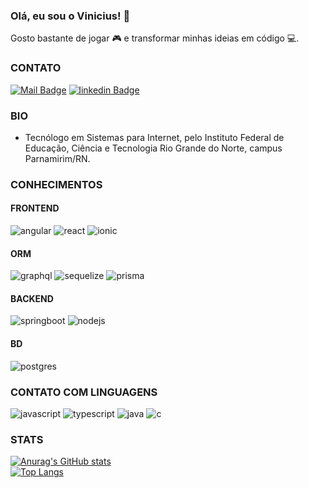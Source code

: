### Olá, eu sou o Vinicius! 👋
Gosto bastante de jogar 🎮 e transformar minhas ideias em código 💻.

### CONTATO
[![Mail Badge](https://img.shields.io/badge/-vinicius.01deagosto@gmail.com-258F76?style=flat&labelColor=258F76&logo=gmail&logoColor=white)](mailto:vinicius.01deagosto@gmail.com)
[![linkedin Badge](https://img.shields.io/badge/-Vinicius_Ricardo-258F76?style=flat-square&labelColor=258F76&logo=linkedin&logoColor=white&link=https://www.linkedin.com/in/vric4rdo/)](https://www.linkedin.com/in/vric4rdo/)

### BIO
- Tecnólogo em Sistemas para Internet, pelo Instituto Federal de Educação, Ciência e Tecnologia Rio Grande do Norte, campus Parnamirim/RN.

### CONHECIMENTOS
#### FRONTEND
![angular](https://img.shields.io/badge/-Angular-black?labelColor=258F76&logo=Angular&style=for-the-badge&logoColor=white)
![react](https://img.shields.io/badge/-React-black?labelColor=258F76&logo=React&style=for-the-badge&logoColor=white)
![ionic](https://img.shields.io/badge/-Ionic-black?labelColor=258F76&logo=ionic&style=for-the-badge&logoColor=white)
#### ORM
![graphql](https://img.shields.io/badge/-Graphql-black?labelColor=258F76&logo=Graphql&style=for-the-badge&logoColor=white)
![sequelize](https://img.shields.io/badge/-Sequelize-black?labelColor=258F76&logo=sequelize&style=for-the-badge&logoColor=white)
![prisma](https://img.shields.io/badge/-Prisma-black?labelColor=258F76&logo=prisma&style=for-the-badge&logoColor=white)
#### BACKEND
![springboot](https://img.shields.io/badge/-SpringBoot-black?labelColor=258F76&logo=SpringBoot&style=for-the-badge&logoColor=white)
![nodejs](https://img.shields.io/badge/-NodeJs-black?labelColor=258F76&logo=node.js&style=for-the-badge&logoColor=white)
#### BD
![postgres](https://img.shields.io/badge/-PostgreSQL-black?labelColor=258F76&logo=PostgreSQL&style=for-the-badge&logoColor=white)

### CONTATO COM LINGUAGENS
![javascript](https://img.shields.io/badge/-JAVASCRIPT-black?labelColor=258F76&logo=Javascript&style=for-the-badge&logoColor=white)
![typescript](https://img.shields.io/badge/-TYPESCRIPT-black?labelColor=258F76&logo=Typescript&style=for-the-badge&logoColor=white)
![java](https://img.shields.io/badge/-JAVA-black?labelColor=258F76&logo=Java&style=for-the-badge&logoColor=white)
![c](https://img.shields.io/badge/-C-black?labelColor=258F76&logo=C&style=for-the-badge&logoColor=white)

### STATS
[![Anurag's GitHub stats](https://github-readme-stats.vercel.app/api?username=vinricardo&show_icons=true&theme=gotham)](https://github.com/vinricardo/github-readme-stats)
<br/>
  [![Top Langs](https://github-readme-stats.vercel.app/api/top-langs/?username=vinricardo&theme=gotham)](https://github.com/vinricardo/github-readme-stats)
